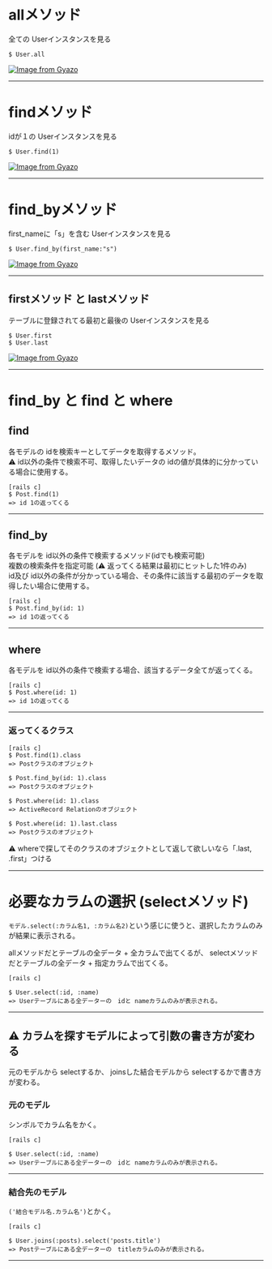 # allメソッド
全ての Userインスタンスを見る
~~~
$ User.all
~~~
[![Image from Gyazo](https://i.gyazo.com/ae7ef9f8020825faa91ebb640755fbc4.png)](https://gyazo.com/ae7ef9f8020825faa91ebb640755fbc4)
***

# findメソッド
idが１の Userインスタンスを見る
~~~
$ User.find(1)
~~~
[![Image from Gyazo](https://i.gyazo.com/1eda51117d11420cb1901330ae379c43.png)](https://gyazo.com/1eda51117d11420cb1901330ae379c43)
***

# find_byメソッド
first_nameに「s」を含む Userインスタンスを見る
~~~
$ User.find_by(first_name:"s")
~~~
[![Image from Gyazo](https://i.gyazo.com/48b3616a7d3d5b6274ea155c4109f97b.png)](https://gyazo.com/48b3616a7d3d5b6274ea155c4109f97b)
***

## firstメソッド と lastメソッド
テーブルに登録されてる最初と最後の Userインスタンスを見る
~~~
$ User.first
$ User.last
~~~
[![Image from Gyazo](https://i.gyazo.com/9be54afe0407e27a35cbaefdd8735cce.png)](https://gyazo.com/9be54afe0407e27a35cbaefdd8735cce)
***
 
# find_by と find と where
## find
各モデルの idを検索キーとしてデータを取得するメソッド。    
⚠️ id以外の条件で検索不可、取得したいデータの idの値が具体的に分かっている場合に使用する。
~~~
[rails c]
$ Post.find(1)
=> id 1の返ってくる
~~~
***

## find_by
各モデルを id以外の条件で検索するメソッド(idでも検索可能)   
複数の検索条件を指定可能 (⚠️ 返ってくる結果は最初にヒットした1件のみ)   
id及び id以外の条件が分かっている場合、その条件に該当する最初のデータを取得したい場合に使用する。
~~~
[rails c]
$ Post.find_by(id: 1)
=> id 1の返ってくる
~~~
***

## where
各モデルを id以外の条件で検索する場合、該当するデータ全てが返ってくる。
~~~
[rails c]
$ Post.where(id: 1)
=> id 1の返ってくる
~~~
***

### 返ってくるクラス
~~~
[rails c]
$ Post.find(1).class
=> Postクラスのオブジェクト

$ Post.find_by(id: 1).class
=> Postクラスのオブジェクト

$ Post.where(id: 1).class
=> ActiveRecord Relationのオブジェクト

$ Post.where(id: 1).last.class
=> Postクラスのオブジェクト
~~~
⚠️ whereで探してそのクラスのオブジェクトとして返して欲しいなら「.last, .first」つける
***

# 必要なカラムの選択 (selectメソッド)
`モデル.select(:カラム名1, :カラム名2)`という感じに使うと、選択したカラムのみが結果に表示される。 
  
allメソッドだとテーブルの全データ + 全カラムで出てくるが、 
selectメソッドだとテーブルの全データ + 指定カラムで出てくる。 
~~~
[rails c]

$ User.select(:id, :name)
=> Userテーブルにある全データーの　idと nameカラムのみが表示される。
~~~
***

## ⚠️ カラムを探すモデルによって引数の書き方が変わる
元のモデルから selectするか、 joinsした結合モデルから selectするかで書き方が変わる。

### 元のモデル
シンボルでカラム名をかく。
~~~
[rails c]

$ User.select(:id, :name)
=> Userテーブルにある全データーの　idと nameカラムのみが表示される。
~~~
***

### 結合先のモデル
`('結合モデル名.カラム名')`とかく。
~~~
[rails c]

$ User.joins(:posts).select('posts.title')
=> Postテーブルにある全データーの　titleカラムのみが表示される。
~~~
***
